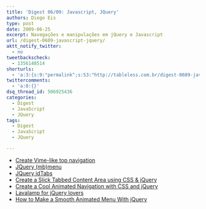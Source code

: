 ```yaml
---
title: 'Digest 06/09: Javascript, JQuery'
authors: Diego Eis
type: post
date: 2009-06-25
excerpt: Navegações e manipulações em jQuery e Javascript
url: /digest-0609-javascript-jquery/
aktt_notify_twitter:
  - no
tweetbackscheck:
  - 1356140514
shorturls:
  - 'a:3:{s:9:"permalink";s:53:"http://tableless.com.br/digest-0609-javascript-jquery";s:7:"tinyurl";s:26:"http://tinyurl.com/3gahrjh";s:4:"isgd";s:19:"http://is.gd/vogoYM";}'
twittercomments:
  - 'a:0:{}'
dsq_thread_id: 506925436
categories:
  - Digest
  - JavaScript
  - JQuery
tags:
  - Digest
  - JavaScript
  - JQuery

---
```

  * [Create Vime-like top navigation][1]
  * [JQuery (mb)menu][2]
  * [JQuery idTabs][3]
  * [Create a Slick Tabbed Content Area using CSS & jQuery][4]
  * [Create a Cool Animated Navigation with CSS and jQuery][5]
  * [Lavalamp for jQuery lovers][6]
  * [How to Make a Smooth Animated Menu With jQuery][7]

 [1]: http://www.jankoatwarpspeed.com/post/2009/01/19/Create-Vimeo-like-top-navigation.aspx
 [2]: http://pupunzi.wordpress.com/2009/01/18/mbmenu/
 [3]: http://www.sunsean.com/idTabs/
 [4]: http://nettuts.com/tutorials/html-css-techniques/how-to-create-a-slick-tabbed-content-area/
 [5]: http://nettuts.com/tutorials/javascript-ajax/create-a-cool-animated-navigation-with-css-and-jquery/
 [6]: http://www.gmarwaha.com/blog/category/client-side/jquery/
 [7]: http://buildinternet.com/2009/01/how-to-make-a-smooth-animated-menu-with-jquery/